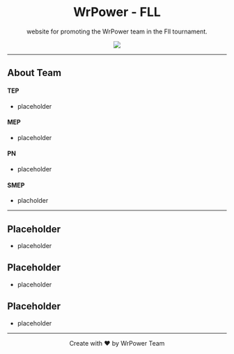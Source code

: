 <h1 align="center">WrPower - FLL</h1>

<p align="center">website for promoting the WrPower team in the Fll tournament.</p>
<p align="center">
<img src="https://media.discordapp.net/attachments/1013776869327380520/1066299445836259399/6e5e09153646f831.png?width=1193&height=671"/> </a> 
</p>

---

## About Team
#### TEP
- placeholder

#### MEP
- placeholder

#### PN
- placeholder

#### SMEP
- placholder

---

## Placeholder
- placeholder

## Placeholder
- placeholder

## Placeholder
- placeholder

---
<p align="center">Create with ❤️ by WrPower Team</p>
